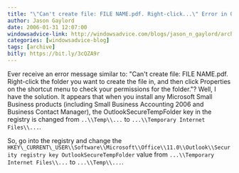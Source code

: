 ```yaml
---
title: "\"Can't create file: FILE NAME.pdf. Right-click...\" Error in Outlook 2003"
author: Jason Gaylord
date: 2006-01-31 12:07:00
windowsadvice-link: http://windowsadvice.com/blogs/jason_n_gaylord/archive/2006/01/31/Outlook-2003-Cant-Create-File.aspx
categories: [windowsadvice-blog]
tags: [archive]
bitly: https://bit.ly/3cQZA9r
---
```


Ever receive an error message similar to: "Can't create file: FILE NAME.pdf. Right-click the folder you want to create the file in, and then click Properties on the shortcut menu to check your permissions for the folder."? Well, I have the solution. It appears that when you install any Microsoft Small Business products (including Small Business Accounting 2006 and Business Contact Manager), the OutlookSecureTempFolder key in the registry is changed from `..\\Temp\\...` to `...\\Temporary Internet Files\\...`.

So, go into the registry and change the `HKEY\_CURRENT\_USER\\Software\\Microsoft\\Office\\11.0\\Outlook\\Security registry key OutlookSecureTempFolder` value from `...\\Temporary Internet Files\\...` to `...\\Temp\\...`.